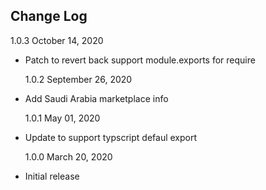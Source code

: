 ## Change Log

1.0.3 October 14, 2020

- Patch to revert back support module.exports for require

  1.0.2 September 26, 2020

- Add Saudi Arabia marketplace info

  1.0.1 May 01, 2020

- Update to support typscript defaul export

  1.0.0 March 20, 2020

- Initial release
